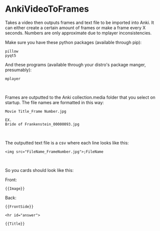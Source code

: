 # AnkiVideoToFrames
Takes a video then outputs frames and text file to be imported into Anki.
It can either create a certain amount of frames or make a frame every X seconds.
Numbers are only approximate due to mplayer inconsistencies.

Make sure you have these python packages (available through pip):

    pillow
    pyqt5
    
And these programs (available through your distro's package manger, presumably):

    mplayer

&nbsp;

Frames are outputted to the Anki collection.media folder that you select on startup.
The file names are formatted in this way:

    Movie Title_Frame Number.jpg
    
    EX.
    Bride of Frankenstein_00000093.jpg
    
&nbsp;

The outputted text file is a csv where each line looks like this:

    <img src="FileName_FrameNumber.jpg">;FileName
    
&nbsp;

So you cards should look like this:

Front:

    {{Image}}

Back:

    {{FrontSide}}
    
    <hr id="answer">
    
    {{Title}}
